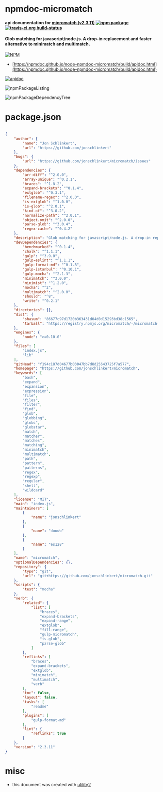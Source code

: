 # npmdoc-micromatch

#### api documentation for  [micromatch (v2.3.11)](https://github.com/jonschlinkert/micromatch)  [![npm package](https://img.shields.io/npm/v/npmdoc-micromatch.svg?style=flat-square)](https://www.npmjs.org/package/npmdoc-micromatch) [![travis-ci.org build-status](https://api.travis-ci.org/npmdoc/node-npmdoc-micromatch.svg)](https://travis-ci.org/npmdoc/node-npmdoc-micromatch)

#### Glob matching for javascript/node.js. A drop-in replacement and faster alternative to minimatch and multimatch.

[![NPM](https://nodei.co/npm/micromatch.png?downloads=true&downloadRank=true&stars=true)](https://www.npmjs.com/package/micromatch)

- [https://npmdoc.github.io/node-npmdoc-micromatch/build/apidoc.html](https://npmdoc.github.io/node-npmdoc-micromatch/build/apidoc.html)

[![apidoc](https://npmdoc.github.io/node-npmdoc-micromatch/build/screenCapture.buildCi.browser.%252Ftmp%252Fbuild%252Fapidoc.html.png)](https://npmdoc.github.io/node-npmdoc-micromatch/build/apidoc.html)

![npmPackageListing](https://npmdoc.github.io/node-npmdoc-micromatch/build/screenCapture.npmPackageListing.svg)

![npmPackageDependencyTree](https://npmdoc.github.io/node-npmdoc-micromatch/build/screenCapture.npmPackageDependencyTree.svg)



# package.json

```json

{
    "author": {
        "name": "Jon Schlinkert",
        "url": "https://github.com/jonschlinkert"
    },
    "bugs": {
        "url": "https://github.com/jonschlinkert/micromatch/issues"
    },
    "dependencies": {
        "arr-diff": "^2.0.0",
        "array-unique": "^0.2.1",
        "braces": "^1.8.2",
        "expand-brackets": "^0.1.4",
        "extglob": "^0.3.1",
        "filename-regex": "^2.0.0",
        "is-extglob": "^1.0.0",
        "is-glob": "^2.0.1",
        "kind-of": "^3.0.2",
        "normalize-path": "^2.0.1",
        "object.omit": "^2.0.0",
        "parse-glob": "^3.0.4",
        "regex-cache": "^0.4.2"
    },
    "description": "Glob matching for javascript/node.js. A drop-in replacement and faster alternative to minimatch and multimatch.",
    "devDependencies": {
        "benchmarked": "^0.1.4",
        "chalk": "^1.1.1",
        "gulp": "^3.9.0",
        "gulp-eslint": "^1.1.1",
        "gulp-format-md": "^0.1.8",
        "gulp-istanbul": "^0.10.1",
        "gulp-mocha": "^2.1.3",
        "minimatch": "^3.0.0",
        "minimist": "^1.2.0",
        "mocha": "^2",
        "multimatch": "^2.0.0",
        "should": "^8",
        "write": "^0.2.1"
    },
    "directories": {},
    "dist": {
        "shasum": "86677c97d1720b363431d04d0d15293bd38c1565",
        "tarball": "https://registry.npmjs.org/micromatch/-/micromatch-2.3.11.tgz"
    },
    "engines": {
        "node": ">=0.10.0"
    },
    "files": [
        "index.js",
        "lib"
    ],
    "gitHead": "f194c187d04677b03047bb7d8d25643725f7a577",
    "homepage": "https://github.com/jonschlinkert/micromatch",
    "keywords": [
        "bash",
        "expand",
        "expansion",
        "expression",
        "file",
        "files",
        "filter",
        "find",
        "glob",
        "globbing",
        "globs",
        "globstar",
        "match",
        "matcher",
        "matches",
        "matching",
        "minimatch",
        "multimatch",
        "path",
        "pattern",
        "patterns",
        "regex",
        "regexp",
        "regular",
        "shell",
        "wildcard"
    ],
    "license": "MIT",
    "main": "index.js",
    "maintainers": [
        {
            "name": "jonschlinkert"
        },
        {
            "name": "doowb"
        },
        {
            "name": "es128"
        }
    ],
    "name": "micromatch",
    "optionalDependencies": {},
    "repository": {
        "type": "git",
        "url": "git+https://github.com/jonschlinkert/micromatch.git"
    },
    "scripts": {
        "test": "mocha"
    },
    "verb": {
        "related": {
            "list": [
                "braces",
                "expand-brackets",
                "expand-range",
                "extglob",
                "fill-range",
                "gulp-micromatch",
                "is-glob",
                "parse-glob"
            ]
        },
        "reflinks": [
            "braces",
            "expand-brackets",
            "extglob",
            "minimatch",
            "multimatch",
            "verb"
        ],
        "toc": false,
        "layout": false,
        "tasks": [
            "readme"
        ],
        "plugins": [
            "gulp-format-md"
        ],
        "lint": {
            "reflinks": true
        }
    },
    "version": "2.3.11"
}
```



# misc
- this document was created with [utility2](https://github.com/kaizhu256/node-utility2)
